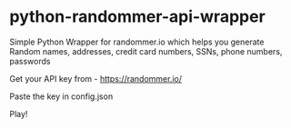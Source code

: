 # python-randommer-api-wrapper
Simple Python Wrapper for randommer.io which helps you generate Random names, addresses, credit card numbers, SSNs, phone numbers, passwords

Get your API key from - https://randommer.io/

Paste the key in config.json

Play!
